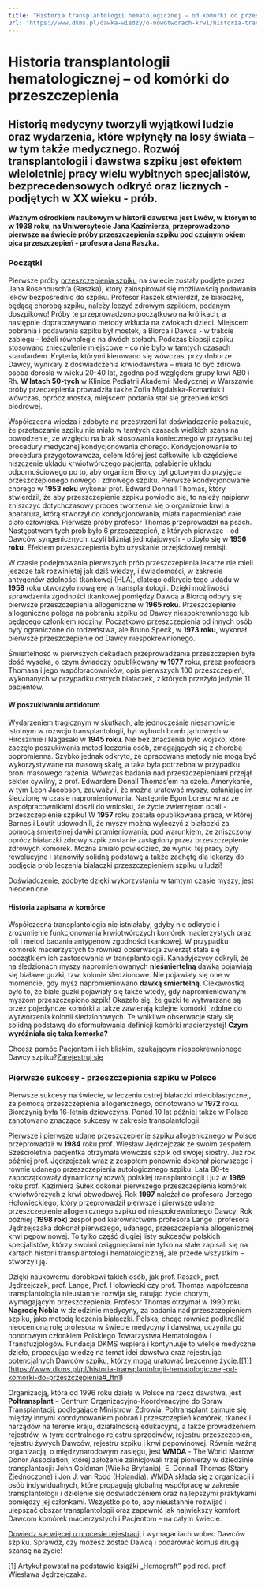 ```yaml
---
title: "Historia transplantologii hematologicznej – od komórki do przeszczepienia"
url: "https://www.dkms.pl/dawka-wiedzy/o-nowotworach-krwi/historia-transplantologii-hematologicznej-od-komorki-do-przeszczepienia"
---
```


# Historia transplantologii hematologicznej – od komórki do przeszczepienia

## Historię medycyny tworzyli wyjątkowi ludzie oraz wydarzenia, które wpłynęły na losy świata – w tym także medycznego. Rozwój transplantologii i dawstwa szpiku jest efektem wieloletniej pracy wielu wybitnych specjalistów, bezprecedensowych odkryć oraz licznych - podjętych w XX wieku - prób. 

**Ważnym ośrodkiem naukowym w historii dawstwa jest Lwów, w którym to w 1938 roku, na Uniwersytecie Jana Kazimierza, przeprowadzono pierwsze na świecie próby przeszczepienia szpiku pod czujnym okiem ojca przeszczepień \- profesora Jana Raszka.**


### Początki


Pierwsze próby [przeszczepienia szpiku](/o-pobraniu "O pobraniu") na świecie zostały podjęte przez Jana Rosenbusch’a (Raszka), który zainspirował się możliwością podawania leków bezpośrednio do szpiku. Profesor Raszek stwierdził, że białaczkę, będącą chorobą szpiku, należy leczyć zdrowym szpikiem, podanym doszpikowo! Próby te przeprowadzono początkowo na królikach, a następnie dopracowywano metody wkłucia na zwłokach dzieci. Miejscem pobrania i podawania szpiku był mostek, a Biorca i Dawca \- w trakcie zabiegu \- leżeli równolegle na dwóch stołach. Podczas biopsji szpiku stosowano znieczulenie miejscowe \- co nie było w tamtych czasach standardem. Kryteria, którymi kierowano się wówczas, przy doborze Dawcy, wynikały z doświadczenia krwiodawstwa – miała to być zdrowa osoba dorosła w wieku 20\-40 lat, zgodna pod względem grupy krwi AB0 i Rh. **W latach 50\-tych** w Klinice Pediatrii Akademii Medycznej w Warszawie próby przeczepienia prowadziła także Zofia Migdalska\-Romaniuk i wówczas, oprócz mostka, miejscem podania stał się grzebień kości biodrowej.


Współczesna wiedza i zdobyte na przestrzeni lat doświadczenie pokazuje, że przetaczanie szpiku nie miało w tamtych czasach wielkich szans na powodzenie, ze względu na brak stosowania koniecznego w przypadku tej procedury medycznej kondycjonowania chorego. Kondycjonowanie to procedura przygotowawcza, celem której jest całkowite lub częściowe niszczenie układu krwiotwórczego pacjenta, osłabienie układu odpornościowego po to, aby organizm Biorcy był gotowym do przyjęcia przeszczepionego nowego i zdrowego szpiku. Pierwsze kondycjonowanie chorego w **1953 roku** wykonał prof. Edward Donnall Thomas, który stwierdził, że aby przeszczepienie szpiku powiodło się, to należy najpierw zniszczyć dotychczasowy proces tworzenia się o organizmie krwi a aparatura, którą stworzył do kondycjonowania, miała napromieniać całe ciało człowieka. Pierwsze próby profesor Thomas przeprowadził na psach. Następstwem tych prób było 6 przeszczepień, z których pierwsze \- od Dawców syngenicznych, czyli bliźniąt jednojajowych \- odbyło się w **1956 roku**. Efektem przeszczepienia było uzyskanie przejściowej remisji.


W czasie podejmowania pierwszych prób przeszczepienia lekarze nie mieli jeszcze tak rozwiniętej jak dziś wiedzy, i świadomości, w zakresie antygenów zdolności tkankowej (HLA), dlatego odkrycie tego układu w **1958** roku otworzyło nową erę w transplantologii. Dzięki możliwości sprawdzenia zgodności tkankowej pomiędzy Dawcą a Biorcą odbyły się pierwsze przeszczepienia allogeniczne w **1965 roku**. Przeszczepienie allogeniczne polega na pobraniu szpiku od Dawcy niespokrewnionego lub będącego członkiem rodziny. Początkowo przeszczepienia od innych osób były ograniczone do rodzeństwa, ale Bruno Speck, w **1973 roku**, wykonał pierwsze przeszczepienie od Dawcy niespokrewnionego.


Śmiertelność w pierwszych dekadach przeprowadzania przeszczepień była dość wysoka, o czym świadczy opublikowany **w 1977** roku, przez profesora Thomasa i jego współpracowników, opis pierwszych 100 przeszczepień, wykonanych w przypadku ostrych białaczek, z których przeżyło jedynie 11 pacjentów.


#### W poszukiwaniu antidotum


Wydarzeniem tragicznym w skutkach, ale jednocześnie niesamowicie istotnym w rozwoju transplantologii, był wybuch bomb jądrowych w Hiroszimie i Nagasaki w **1945 roku**. Nie bez znaczenia było wojsko, które zaczęło poszukiwania metod leczenia osób, zmagających się z chorobą popromienną. Szybko jednak odkryto, że opracowane metody nie mogą być wykorzystywane na masową skalę, a taka była potrzebna w przypadku broni masowego rażenia. Wówczas badania nad przeszczepieniami przejął sektor cywilny, z prof. Edwardem Donall Thomas’em na czele. Amerykanie, w tym Leon Jacobson, zauważyli, że można uratować myszy, osłaniając im śledzionę w czasie napromieniowania. Następnie Egon Lorenz wraz ze współpracownikami doszli do wniosku, że życie zwierzętom ocali \- przeszczepienie szpiku! W **1957** roku została opublikowana praca, w której Barnes i Loutit udowodnili, że myszy można wyleczyć z białaczki za pomocą śmiertelnej dawki promieniowania, pod warunkiem, że zniszczony oprócz białaczki zdrowy szpik zostanie zastąpiony przez przeszczepienie zdrowych komórek. Można śmiało powiedzieć, że wyniki tej pracy były rewolucyjne i stanowiły solidną podstawę a także zachętę dla lekarzy do podjęcia prób leczenia białaczki przeszczepieniem szpiku u ludzi!


Doświadczenie, zdobyte dzięki wykorzystaniu w tamtym czasie myszy, jest nieocenione.


#### Historia zapisana w komórce


Współczesna transplantologia nie istniałaby, gdyby nie odkrycie i zrozumienie funkcjonowania krwiotwórczych komórek macierzystych oraz roli i metod badania antygenów zgodności tkankowej. W przypadku komórek macierzystych to również obserwacja zwierząt stała się początkiem ich zastosowania w transplantologii. Kanadyjczycy odkryli, że na śledzionach myszy napromieniowanych **nieśmiertelną** dawką pojawiają się białawe guzki, tzw. kolonie śledzionowe. Nie pojawiały się one w momencie, gdy mysz napromieniowano **dawką śmiertelną**. Ciekawostką było to, że białe guzki pojawiały się także wtedy, gdy napromieniowanym myszom przeszczepiono szpik! Okazało się, że guzki te wytwarzane są przez pojedyncze komórki a także zawierają kolejne komórki, zdolne do wytworzenia kolonii śledzionowych. Te wnikliwe obserwacje stały się solidną podstawą do sformułowania definicji komórki macierzystej! **Czym wyróżniała się taka komórka?**


Chcesz pomóc Pacjentom i ich bliskim, szukającym niespokrewnionego Dawcy szpiku?[Zarejestruj się](/zarejestruj-sie-teraz "Zarejestruj sie teraz")
### Pierwsze sukcesy \- przeszczepienia szpiku w Polsce


Pierwsze sukcesy na świecie, w leczeniu ostrej białaczki mieloblastycznej, za pomocą przeszczepienia allogenicznego, odnotowano w **1972** roku. Biorczynią była 16\-letnia dziewczyna. Ponad 10 lat później także w Polsce zanotowano znaczące sukcesy w zakresie transplantologii.


Pierwsze i pierwsze udane przeszczepienie szpiku allogenicznego w Polsce przeprowadził w **1984** roku prof. Wiesław Jędrzejczak ze swoim zespołem. Sześcioletnia pacjentka otrzymała wówczas szpik od swojej siostry. Już rok później prof. Jędrzejczak wraz z zespołem ponownie dokonał pierwszego i równie udanego przeszczepienia autologicznego szpiku. Lata 80\-te zapoczątkowały dynamiczny rozwój polskiej transplantologii i już w **1989** roku prof. Kazimierz Sułek dokonał pierwszego przeszczepienia komórek krwiotwórczych z krwi obwodowej. Rok **1997** należał do profesora Jerzego Hołowieckiego, który przeprowadził pierwsze i pierwsze udane przeszczepienie allogenicznego szpiku od niespokrewnionego Dawcy. Rok później (**1998 rok**) zespół pod kierownictwem profesora Lange i profesora Jędrzejczaka dokonał pierwszego, udanego, przeszczepienia allogenicznej krwi pępowinowej. To tylko część długiej listy sukcesów polskich specjalistów, którzy swoimi osiągnięciami nie tylko na stałe zapisali się na kartach historii transplantologii hematologicznej, ale przede wszystkim – stworzyli ją.


Dzięki naukowemu dorobkowi takich osób, jak prof. Raszek, prof. Jędrzejczak, prof. Lange, Prof. Hołowiecki czy prof. Thomas współczesna transplantologia nieustannie rozwija się, ratując życie chorym, wymagającym przeszczepienia. Profesor Thomas otrzymał w 1990 roku **Nagrodę Nobla** w dziedzinie medycyny, za badania nad przeszczepieniem szpiku, jako metodą leczenia białaczki. Polska, chcąc również podkreślić nieocenioną rolę profesora w świecie medycyny i dawstwa, uczyniła go honorowym członkiem Polskiego Towarzystwa Hematologów i Transfuzjologów. Fundacja DKMS wspiera i kontynuuje to wielkie medyczne dzieło, propagując wiedzę na temat idei dawstwa oraz rejestrując potencjalnych Dawców szpiku, którzy mogą uratować bezcenne życie.[\[1]](https://www.dkms.pl/pl/historia-transplantologii-hematologicznej-od-komorki-do-przeszczepienia#_ftn1)


Organizacją, która od 1996 roku działa w Polsce na rzecz dawstwa, jest **Poltransplant** – Centrum Organizacyjno\-Koordynacyjne do Spraw Transplantacji, podlegające Ministrowi Zdrowia. Poltransplant zajmuje się między innymi koordynowaniem pobrań i przeszczepień komórek, tkanek i narządów na terenie kraju, działalnością edukacyjną, a także prowadzeniem rejestrów, w tym: centralnego rejestru sprzeciwów, rejestru przeszczepień, rejestru żywych Dawców, rejestru szpiku i krwi pępowinowej. Równie ważną organizacją, o międzynarodowym zasięgu, jest **WMDA** \- The World Marrow Donor Association, której założenie zainicjowali trzej pionierzy w dziedzinie transplantacji: John Goldman (Wielka Brytania), E. Donnall Thomas (Stany Zjednoczone) i Jon J. van Rood (Holandia). WMDA składa się z organizacji i osób indywidualnych, które propagują globalną współpracę w zakresie transplantologii i dzielenie się doświadczeniem oraz najlepszymi praktykami pomiędzy jej członkami. Wszystko po to, aby nieustannie rozwijać i ulepszać obszar transplantologii oraz zapewnić jak największy komfort Dawcom komórek macierzystych i Pacjentom – na całym świecie. 


[Dowiedz się więcej o procesie rejestracji](https://www.dkms.pl/dawka-wiedzy/o-rejestracji) i wymaganiach wobec Dawców szpiku. Sprawdź, czy możesz zostać Dawcą i podarować komuś drugą szansę na życie!


\[1] Artykuł powstał na podstawie książki „Hemograft” pod red. prof. Wiesława Jędrzejczaka.


